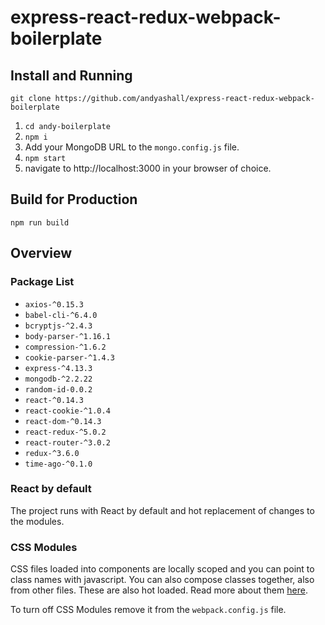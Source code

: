 # express-react-redux-webpack-boilerplate

## Install and Running
`git clone https://github.com/andyashall/express-react-redux-webpack-boilerplate`

1. `cd andy-boilerplate`
2. `npm i`
3. Add your MongoDB URL to the `mongo.config.js` file.
4. `npm start`
5. navigate to http://localhost:3000 in your browser of choice.

## Build for Production

`npm run build`


## Overview

### Package List

- `axios-^0.15.3`
- `babel-cli-^6.4.0`
- `bcryptjs-^2.4.3`
- `body-parser-^1.16.1`
- `compression-^1.6.2`
- `cookie-parser-^1.4.3`
- `express-^4.13.3`
- `mongodb-^2.2.22`
- `random-id-0.0.2`
- `react-^0.14.3`
- `react-cookie-^1.0.4`
- `react-dom-^0.14.3`
- `react-redux-^5.0.2`
- `react-router-^3.0.2`
- `redux-^3.6.0`
- `time-ago-^0.1.0`

### React by default
The project runs with React by default and hot replacement of changes to the modules.

### CSS Modules
CSS files loaded into components are locally scoped and you can point to class names with javascript. You can also compose classes together, also from other files. These are also hot loaded. Read more about them [here](http://glenmaddern.com/articles/css-modules).

To turn off CSS Modules remove it from the `webpack.config.js` file.